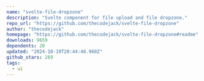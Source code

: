 ```yaml
---
name: "svelte-file-dropzone"
description: "Svelte component for file upload and file dropzone."
repo_url: "https://github.com/thecodejack/svelte-file-dropzone"
author: "thecodejack"
homepage: "https://github.com/thecodejack/svelte-file-dropzone#readme"
downloads: 9659
dependents: 20
updated: "2024-10-19T20:44:48.960Z"
github_stars: 269
tags: 
  - ui
---
```


